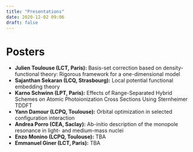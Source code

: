 ```yaml
---
title: "Presentations"
date: 2020-12-02 09:06
draft: false
---
```


# Posters

* **Julien Toulouse (LCT, Paris):** Basis-set correction based on density-functional theory: Rigorous
framework for a one-dimensional model  
* **Sajanthan Sekaran (LCQ, Strasbourg):** Local potential functional embedding theory  
* **Karno Schwinn (LPT, Paris):**  Effects of Range-Separated Hybrid Schemes on Atomic Photoionization Cross Sections Using Sternheimer TDDFT  
* **Yann Damour (LCPQ, Toulouse):** Orbital optimization in selected configuration interaction  
* **Andrea Porro (CEA, Saclay):** Ab-initio description of the monopole resonance in light- and medium-mass nuclei  
* **Enzo Monino (LCPQ, Toulouse):** TBA  
* **Emmanuel Giner (LCT, Paris):** TBA


